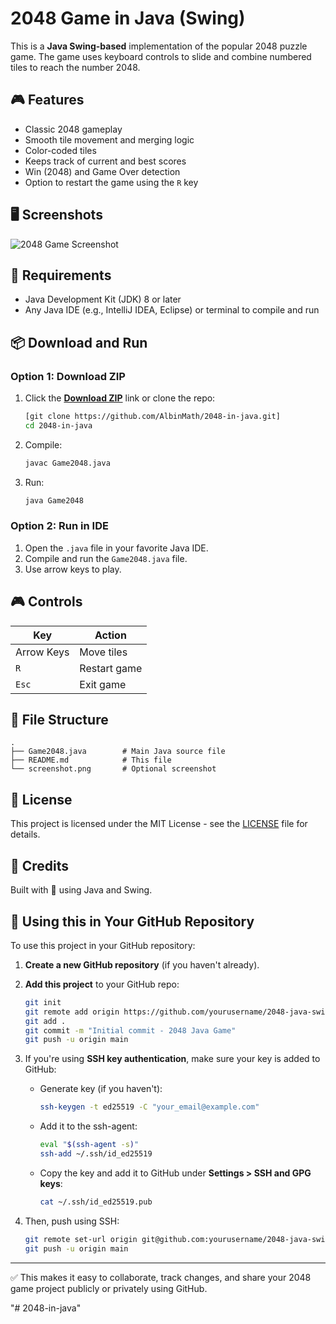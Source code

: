 
# 2048 Game in Java (Swing)

This is a **Java Swing-based** implementation of the popular 2048 puzzle game. The game uses keyboard controls to slide and combine numbered tiles to reach the number 2048.

## 🎮 Features

- Classic 2048 gameplay
- Smooth tile movement and merging logic
- Color-coded tiles
- Keeps track of current and best scores
- Win (2048) and Game Over detection
- Option to restart the game using the `R` key

## 🖥️ Screenshots

![2048 Game Screenshot](screenshot.png)

## 🔧 Requirements

- Java Development Kit (JDK) 8 or later
- Any Java IDE (e.g., IntelliJ IDEA, Eclipse) or terminal to compile and run

## 📦 Download and Run

### Option 1: Download ZIP

1. Click the **[Download ZIP](https://github.com/AlbinMath/2048-in-java/archive/refs/heads/main.zip)** link or clone the repo:
    ```bash
    [git clone https://github.com/AlbinMath/2048-in-java.git]
    cd 2048-in-java
    ```

2. Compile:
    ```bash
    javac Game2048.java
    ```

3. Run:
    ```bash
    java Game2048
    ```

### Option 2: Run in IDE

1. Open the `.java` file in your favorite Java IDE.
2. Compile and run the `Game2048.java` file.
3. Use arrow keys to play.

## 🎮 Controls

| Key         | Action             |
|-------------|--------------------|
| Arrow Keys  | Move tiles         |
| `R`         | Restart game       |
| `Esc`       | Exit game          |

## 📝 File Structure

```
.
├── Game2048.java        # Main Java source file
├── README.md            # This file
└── screenshot.png       # Optional screenshot
```

## 📜 License

This project is licensed under the MIT License - see the [LICENSE](LICENSE) file for details.

## 🙌 Credits

Built with 💛 using Java and Swing.

## 📂 Using this in Your GitHub Repository

To use this project in your GitHub repository:

1. **Create a new GitHub repository** (if you haven't already).
2. **Add this project** to your GitHub repo:
    ```bash
    git init
    git remote add origin https://github.com/yourusername/2048-java-swing.git
    git add .
    git commit -m "Initial commit - 2048 Java Game"
    git push -u origin main
    ```

3. If you're using **SSH key authentication**, make sure your key is added to GitHub:
    - Generate key (if you haven't):
      ```bash
      ssh-keygen -t ed25519 -C "your_email@example.com"
      ```
    - Add it to the ssh-agent:
      ```bash
      eval "$(ssh-agent -s)"
      ssh-add ~/.ssh/id_ed25519
      ```
    - Copy the key and add it to GitHub under **Settings > SSH and GPG keys**:
      ```bash
      cat ~/.ssh/id_ed25519.pub
      ```

4. Then, push using SSH:
    ```bash
    git remote set-url origin git@github.com:yourusername/2048-java-swing.git
    git push -u origin main
    ```

---

✅ This makes it easy to collaborate, track changes, and share your 2048 game project publicly or privately using GitHub.

"# 2048-in-java" 
